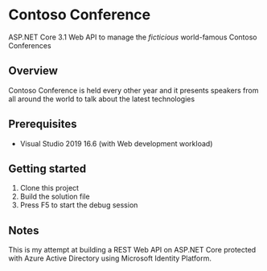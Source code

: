 # Contoso Conference

ASP.NET Core 3.1 Web API to manage the *ficticious* world-famous Contoso Conferences

## Overview

Contoso Conference is held every other year and it presents speakers from all around the world to talk about the latest technologies

## Prerequisites

- Visual Studio 2019 16.6 (with Web development workload)

## Getting started

1.	Clone this project
2.	Build the solution file
3.	Press F5 to start the debug session

## Notes

This is my attempt at building a REST Web API on ASP.NET Core protected with Azure Active Directory using Microsoft Identity Platform.
